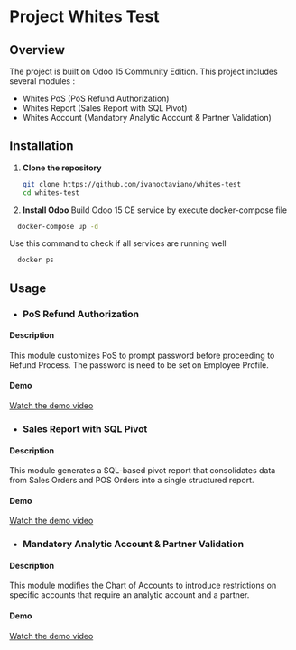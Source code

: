 # Project Whites Test

## Overview

The project is built on Odoo 15 Community Edition. This project includes several modules :
- Whites PoS (PoS Refund Authorization)
- Whites Report (Sales Report with SQL Pivot)
- Whites Account (Mandatory Analytic Account & Partner Validation)

## Installation

1. **Clone the repository**
   ```bash
   git clone https://github.com/ivanoctaviano/whites-test
   cd whites-test
   ```

2. **Install Odoo**
Build Odoo 15 CE service by execute docker-compose file

```bash
  docker-compose up -d
```

Use this command to check if all services are running well

```bash
  docker ps
```

## Usage

- ### PoS Refund Authorization

#### Description

This module customizes PoS to prompt password before proceeding to Refund Process. The password is need to be set on Employee Profile.

#### Demo
[Watch the demo video](https://www.loom.com/share/868d5254c4f44f3a886f028cc92894d2)

- ### Sales Report with SQL Pivot

#### Description

This module generates a SQL-based pivot report that consolidates data from Sales Orders and POS Orders into a single structured report.

#### Demo
[Watch the demo video](https://www.loom.com/share/8cfbfe25590f4a849077c44922a6200c)

- ### Mandatory Analytic Account & Partner Validation

#### Description

This module modifies the Chart of Accounts to introduce restrictions on specific accounts that require an analytic account and a partner.

#### Demo
[Watch the demo video](https://www.loom.com/share/f712fe95aa364c5ca2eae814979728bf)